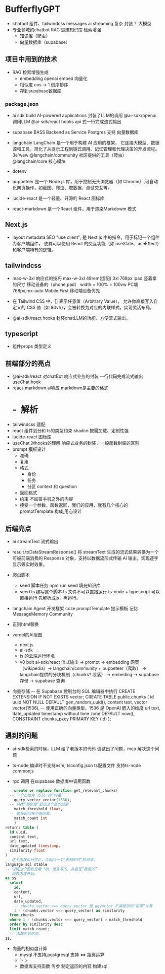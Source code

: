 # BufferflyGPT

- chatbot
    组件、tailwindcss messages
    ai streaming 复杂 封装？
    大模型
- 专业领域的chatbot
    RAG 蝴蝶知识库 检索增强
    - 知识库（爬虫）
    - 向量数据库（supabase）

## 项目中用到的技术

- RAG 检索增强生成
    - embedding openai embed 向量化
    - 相似度 cos -> 1 倒序排序
    - 存到supabase数据库 
### package.json
- ai sdk
    build AI-powered applications
    封装了LLM的调用
    @ai-sdk/openai 调用LLM 
    @ai-sdk/react hooks api 式一行完成流式输出

- supabase
    BASS Backend as Service
    Postgres 支持 向量数据库
- langchain
    LangChain 是一个用于构建 AI 应用的框架，
    它连接大模型、数据源和工具，简化了从提示工程到链式调用、记忆管理和代理决策的开发流程。 3e'wew
    @langchain/community 社区提供的工具（爬虫）
    @langchain/core 核心模块
- dotenv
- puppeteer 是一个 Node.js 库，用于控制无头浏览器（如 Chrome）,可自动化网页操作，如截图、爬虫、取数据、测试交互等。
- lucide-react  是一个轻量、开源的 React 图标库
- react-markdown 是一个React 组件，用于渲染Markdowm 模式

## Next.js
- layout metadata
    SEO
    "use client"; 是 Next.js 中的指令，用于标记一个组件为客户端组件，
    使其可以使用 React 的交互功能（如 useState、useEffect）和客户端特有的逻辑。

## tailwindcss
- max-w-3xl
    响应式的技巧
    max-w-3xl
    48rem(适配) 3xl 768px ipad 竖着拿的尺寸 
    移动设备的（phone,pad） width = 100% = 100vw
    PC端 768px,mx-auto 
    Mobile First 移动端设备优先
- 在 Tailwind CSS 中，[] 表示任意值（Arbitrary Value），
允许你直接写入自定义的 CSS 值（如 80vh），会被转换为对应的内联样式，实现灵活布局。

- @ai-sdk/react
    hooks 封装chatLLM的功能，方便流式输出。

## typescript
- 组件props 类型定义

## 前端部分的亮点
- @ai-sdk/react 对chatBot 响应式业务的封装 一行代码完成流式输出
    useChat hook
- react-markdown ai响应  markdown是主要的格式
    # - ![]() 解析
- tailwindcss 适配
- react 组件划分和 ts的类型约束
    shadcn 按需加载、定制性强
- lucide-react 图标库
- useChat 对hooks的理解 响应式业务的封装，一般函数封装的区别
- prompt 模板设计
    - 准确
    - 复用
    - 格式
        - 身份
        - 任务
        - 分区 context 和 question
    - 返回格式
    - 约束 不回答手机之外的内容
    - 接受一个参数，函数返回，我们的应用，就有几个核心的promptTemplate 构成,用心设计
## 后端亮点
- ai streamText 流式输出
- result.toDataStreamResponse() 将 streamText 生成的流式结果转换为一个可被前端消费的 Response 对象，支持以数据流形式传输 AI 输出，实现逐字显示等实时效果。
- 爬虫脚本
    - seed 脚本任务
        npm run seed
        填充知识库
    - seed.ts 编写这个脚本
    ts 文件不可以直接运行
    ts-node + typescript 可以直接运行
    先解析成js，再运行。
- langchain Agent 开发框架
    coze promptTemplate 提示模板 记忆MessageMemory Community 
- 正则html替换
- vercel的AI版图
    - next.js
    - ai-sdk
    - js 的云端运行环境
    - v0 bolt
        ai-sdk/react 流式输出 -> prompt -> embedding 
        网页（wikipedia）-> langchain/community + puppeteer（爬取） ->  
        langchain提供的分块机制（chunks? 段落） -> embeding -> supabase 存储
         -> supabase 查询

- 向量存储
-- 在 Supabase 控制台的 SQL 编辑器中执行
CREATE EXTENSION IF NOT EXISTS vector;
CREATE TABLE public.chunks (
  id uuid NOT NULL DEFAULT gen_random_uuid(),
  content text,
  vector vector(1536), -- 使用正确的向量类型，1536 是 OpenAI 嵌入的维度
  url text,
  date_updated timestamp without time zone DEFAULT now(),
  CONSTRAINT chunks_pkey PRIMARY KEY (id)
);
## 遇到的问题
- ai-sdk检索的时候，LLM 给了老版本的代码 调试出了问题，mcp 解决这个问题
- ts-node 编译时不支持esm,
    tsconfig.json ts配置文件
    支持ts-node commonjs

- rpc 调用 
    在supabase 数据库中调用函数

```sql
    create or replace function get_relevant_chunks(
  -- 一个长度为 1536 的“向量”
    query_vector vector(1536),
  -- 只找“相似度”超过这个值的结果
    match_threshold float,
  -- 最多返回多少条结果。
    match_count int
    )
returns table (
  id uuid,
  content text,
  url text,
  date_updated timestamp,
  similarity float
)
-- 这个函数执行完后，会返回一个“表格形式”的结果。
language sql stable
-- 说明这个函数是用 SQL 语言写的，并且是“稳定的”
-- 函数内容开始。
as $$
  select
    id,
    content,
    url,
    date_updated,
    -- chunks.vector <=> query_vector 是 pgvector 扩展提供的“距离”计算
    1 - (chunks.vector <=> query_vector) as similarity
  from chunks
  where 1 - (chunks.vector <=> query_vector) > match_threshold
  order by similarity desc
  limit match_count;
  -- 函数内容结束。
$$;
```

- 向量的相似度计算
    - mysql 不支持,postgresql 支持
    <=> 距离运算
    - 1- >
    - 数据库支持函数
        传参
        制定返回的内容
        构建sql

